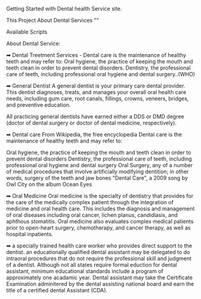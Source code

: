 Getting Started with Dental health Service site.

This Project About Dental Services ""

Available Scripts

About Dental Service:
 

➡ Dental Treetment Services -
Dental care is the maintenance of healthy teeth and may refer to: Oral hygiene, the practice of keeping the mouth and teeth clean in order to prevent dental disorders. Dentistry, the professional care of teeth, including professional oral hygiene and dental surgery..(WHO)

➡ General Dentist
A general dentist is your primary care dental provider. This dentist diagnoses, treats, and manages your overall oral health care needs, including gum care, root canals, fillings, crowns, veneers, bridges, and preventive education.

All practicing general dentists have earned either a DDS or DMD degree (doctor of dental surgery or doctor of dental medicine, respectively).

➡ Dental care
From Wikipedia, the free encyclopedia
Dental care is the maintenance of healthy teeth and may refer to:

Oral hygiene, the practice of keeping the mouth and teeth clean in order to prevent dental disorders
Dentistry, the professional care of teeth, including professional oral hygiene and dental surgery
Oral Surgery, any of a number of medical procedures that involve artificially modifying dentition; in other words, surgery of the teeth and jaw bones
"Dental Care", a 2009 song by Owl City on the album Ocean Eyes

➡ Oral Medicine
Oral medicine is the specialty of dentistry that provides for the care of the medically complex patient through the integration of medicine and oral health care. This includes the diagnosis and management of oral diseases including oral cancer, lichen planus, candidiasis, and aphthous stomatitis. Oral medicine also evaluates complex medical patients prior to open-heart surgery, chemotherapy, and cancer therapy, as well as hospital inpatients.

➡  a specially trained health care worker who provides direct support to the dentist. an educationally qualified dental assistant may be delegated  to do intraoral procedures that do not require the professional skill and judgment of a dentist. Although not all states require formal eduction for dental assistant, minimum educational standards include a program of approximately one acadamic year. Dental assistant may take the Certificate Examination adminitered by the dental assisting national board and earn the title of a certified dental Assistant (CDA).